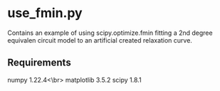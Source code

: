 # use_fmin.py
Contains an example of using scipy.optimize.fmin fitting a 2nd degree equivalen circuit model to an artificial created relaxation curve.
## Requirements
numpy 1.22.4<\br>
matplotlib 3.5.2
scipy 1.8.1
